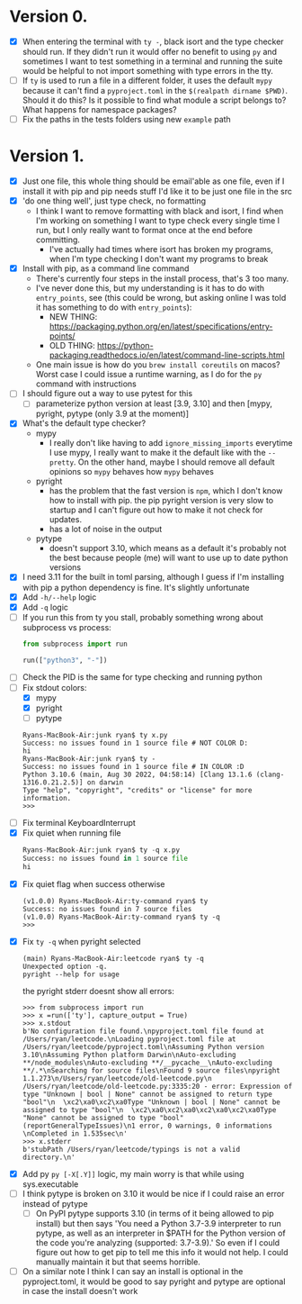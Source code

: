 # Version 0.

- [x] When entering the terminal with `ty -`, black isort and the type checker should run. If they didn't run it would offer no benefit to using `py` and sometimes I want to test something in a terminal and running the suite would be helpful to not import something with type errors in the tty.
- [ ] If `ty` is used to run a file in a different folder, it uses the default `mypy`
because it can't find a `pyproject.toml` in the `$(realpath dirname $PWD)`. Should it do this? Is it possible to find what module a script belongs to?
What happens for namespace packages?
- [ ] Fix the paths in the tests folders using new `example` path

# Version 1.

- [x] Just one file, this whole thing should be email'able as one file, even if I install it with pip and pip needs stuff I'd like it to be just one file in the src
- [x] 'do one thing well', just type check, no formatting
    - I think I want to remove formatting with black and isort, I find when I'm working on something I want to type check every single time I run, but I only really want to format once at the end before committing.
        - I've actually had times where isort has broken my programs, when I'm type checking I don't want my programs to break
- [x] Install with pip, as a command line command
    - There's currently four steps in the install process, that's 3 too many.
    - I've never done this, but my understanding is it has to do with `entry_points`, see (this could be wrong, but asking online I was told it has something to do with `entry_points`):
        - NEW THING: https://packaging.python.org/en/latest/specifications/entry-points/
        - OLD THING: https://python-packaging.readthedocs.io/en/latest/command-line-scripts.html
    - One main issue is how do you `brew install coreutils` on macos? Worst case I could issue a runtime warning, as I do for the `py` command with instructions
- [ ] I should figure out a way to use pytest for this
    - [ ] parameterize python version at least [3.9, 3.10] and then [mypy, pyright, pytype (only 3.9 at the moment)]
- [x] What's the default type checker?
    - mypy
        - I really don't like having to add `ignore_missing_imports` everytime I use mypy, I really want to make it the default like with the `--pretty`. On the other hand, maybe I should remove all default opinions so `mypy` behaves how `mypy` behaves
    - pyright
        - has the problem that the fast version is `npm`, which I don't know how to install with pip. the pip pyright version is very slow to startup and I can't figure out how to make it not check for updates.
        - has a lot of noise in the output
    - pytype
        - doesn't support 3.10, which means as a default it's probably not the best because people (me) will want to use up to date python versions
- [x] I need 3.11 for the built in toml parsing, although I guess if I'm installing with pip a python dependency is fine. It's slightly unfortunate
- [x] Add `-h/--help` logic
- [x] Add `-q` logic
- [ ] If you run this from ty you stall, probably something wrong about subprocess vs process:
    ```py
    from subprocess import run

    run(["python3", "-"])
    ```
- [ ] Check the PID is the same for type checking and running python
- [ ] Fix stdout colors:
    - [x] mypy
    - [x] pyright
    - [ ] pytype
    ```
    Ryans-MacBook-Air:junk ryan$ ty x.py
    Success: no issues found in 1 source file # NOT COLOR D:
    hi
    Ryans-MacBook-Air:junk ryan$ ty -
    Success: no issues found in 1 source file # IN COLOR :D
    Python 3.10.6 (main, Aug 30 2022, 04:58:14) [Clang 13.1.6 (clang-1316.0.21.2.5)] on darwin
    Type "help", "copyright", "credits" or "license" for more information.
    >>>
    ```
- [ ] Fix terminal KeyboardInterrupt
- [x] Fix quiet when running file
    ```py
    Ryans-MacBook-Air:junk ryan$ ty -q x.py
    Success: no issues found in 1 source file
    hi
    ```
- [x] Fix quiet flag when success otherwise
    ```
    (v1.0.0) Ryans-MacBook-Air:ty-command ryan$ ty
    Success: no issues found in 7 source files
    (v1.0.0) Ryans-MacBook-Air:ty-command ryan$ ty -q
    >>>
    ```
- [x] Fix `ty -q` when pyright selected
    ```
    (main) Ryans-MacBook-Air:leetcode ryan$ ty -q
    Unexpected option -q.
    pyright --help for usage
    ```
    the pyright stderr doesnt show all errors:
    ```
    >>> from subprocess import run
    >>> x =run(['ty'], capture_output = True)
    >>> x.stdout
    b'No configuration file found.\npyproject.toml file found at /Users/ryan/leetcode.\nLoading pyproject.toml file at /Users/ryan/leetcode/pyproject.toml\nAssuming Python version 3.10\nAssuming Python platform Darwin\nAuto-excluding **/node_modules\nAuto-excluding **/__pycache__\nAuto-excluding **/.*\nSearching for source files\nFound 9 source files\npyright 1.1.273\n/Users/ryan/leetcode/old-leetcode.py\n  /Users/ryan/leetcode/old-leetcode.py:3335:20 - error: Expression of type "Unknown | bool | None" cannot be assigned to return type "bool"\n  \xc2\xa0\xc2\xa0Type "Unknown | bool | None" cannot be assigned to type "bool"\n  \xc2\xa0\xc2\xa0\xc2\xa0\xc2\xa0Type "None" cannot be assigned to type "bool" (reportGeneralTypeIssues)\n1 error, 0 warnings, 0 informations \nCompleted in 1.535sec\n'
    >>> x.stderr
    b'stubPath /Users/ryan/leetcode/typings is not a valid directory.\n'
    ``` 
- [x] Add py `py [-X[.Y]]` logic, my main worry is that while using sys.executable
- [ ] I think pytype is broken on 3.10 it would be nice if I could raise an error instead of pytype
    - [ ] On PyPI pytype supports 3.10 (in terms of it being allowed to pip install) but then says 'You need a Python 3.7-3.9 interpreter to run pytype, as well as an interpreter in $PATH for the Python version of the code you're analyzing (supported: 3.7-3.9).' So even if I could figure out how to get pip to tell me this info it would not help. I could manually maintain it but that seems horrible.
- [ ] On a similar note I think I can say an install is optional in the pyproject.toml, it would be good to say pyright and pytype are optional in case the install doesn't work